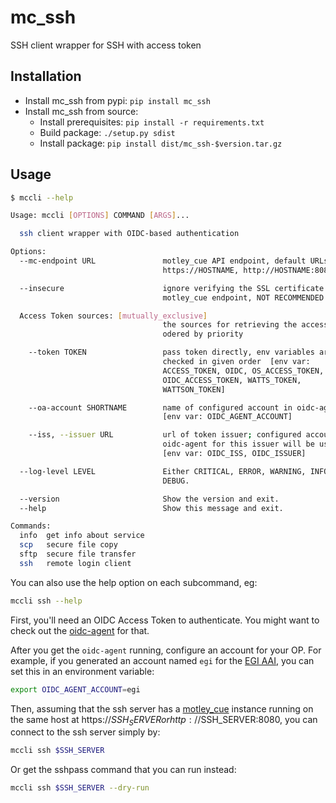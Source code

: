 # mc_ssh
SSH client wrapper for SSH with access token

## Installation

- Install mc_ssh from pypi: `pip install mc_ssh`
- Install mc_ssh from source:
    - Install prerequisites: `pip install -r requirements.txt`
    - Build package: `./setup.py sdist`
    - Install package: `pip install dist/mc_ssh-$version.tar.gz`
<!-- - Debian package:
    ```
    apt-get install python3 python3-venv
    dpkg -i motley-cue-client_$version.deb
    ``` -->

<!-- ## Configuration -->

## Usage

```sh
$ mccli --help

Usage: mccli [OPTIONS] COMMAND [ARGS]...

  ssh client wrapper with OIDC-based authentication

Options:
  --mc-endpoint URL               motley_cue API endpoint, default URLs:
                                  https://HOSTNAME, http://HOSTNAME:8080

  --insecure                      ignore verifying the SSL certificate for
                                  motley_cue endpoint, NOT RECOMMENDED

  Access Token sources: [mutually_exclusive]
                                  the sources for retrieving the access token,
                                  odered by priority

    --token TOKEN                 pass token directly, env variables are
                                  checked in given order  [env var:
                                  ACCESS_TOKEN, OIDC, OS_ACCESS_TOKEN,
                                  OIDC_ACCESS_TOKEN, WATTS_TOKEN,
                                  WATTSON_TOKEN]

    --oa-account SHORTNAME        name of configured account in oidc-agent
                                  [env var: OIDC_AGENT_ACCOUNT]

    --iss, --issuer URL           url of token issuer; configured account in
                                  oidc-agent for this issuer will be used
                                  [env var: OIDC_ISS, OIDC_ISSUER]

  --log-level LEVEL               Either CRITICAL, ERROR, WARNING, INFO or
                                  DEBUG.

  --version                       Show the version and exit.
  --help                          Show this message and exit.

Commands:
  info  get info about service
  scp   secure file copy
  sftp  secure file transfer
  ssh   remote login client
```

You can also use the help option on each subcommand, eg:
```sh
mccli ssh --help
```

First, you'll need an OIDC Access Token to authenticate.
You might want to check out the [oidc-agent](https://github.com/indigo-dc/oidc-agent) for that.

After you get the `oidc-agent` running, configure an account for your OP.
For example, if you generated an account named `egi` for the [EGI AAI](https://aai.egi.eu/oidc), you can set this in an environment variable:
```sh
export OIDC_AGENT_ACCOUNT=egi
```
Then, assuming that the ssh server has a [motley_cue](https://github.com/dianagudu/motley_cue) instance running on the same host at https://$SSH_SERVER or http://$SSH_SERVER:8080, you can connect to the ssh server simply by:
```sh
mccli ssh $SSH_SERVER
```
Or get the sshpass command that you can run instead:
```sh
mccli ssh $SSH_SERVER --dry-run
```

